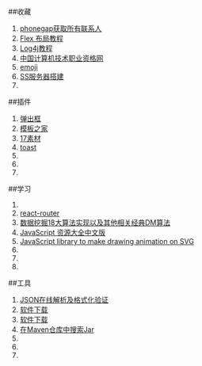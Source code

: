 ##收藏
1. [phonegap获取所有联系人](http://blog.csdn.net/aaawqqq/article/details/21375587)
1. [Flex 布局教程](http://www.ruanyifeng.com/blog/2015/07/flex-grammar.html)
1. [Log4j教程](http://www.yiibai.com/log4j/)
1. [中国计算机技术职业资格网](http://www.ruankao.org.cn/jsjnew/cms/focusExam/ksdg/)
1. [emoji](https://www.webpagefx.com/tools/emoji-cheat-sheet/)
1. [SS服务器搭建](http://blog.csdn.net/tyzlmjj/article/details/50761021)
1. []()

##插件
1. [弹出框](http://www.jq22.com/yanshi2351)
1. [模板之家](http://www.cssmoban.com/cssthemes/html5moban/)
1. [17素材](http://www.17sucai.com/category/1/31/66)
1. [toast](https://artemsky.github.io/ng-snotify/)
1. []()
1. []()
1. []()


##学习
1. [](https://algs4.cs.princeton.edu/41graph/)
1. [react-router](https://reacttraining.com/react-router/core/api/Router)
1. [数据挖掘18大算法实现以及其他相关经典DM算法](https://github.com/linyiqun/DataMiningAlgorithm)
1. [JavaScript 资源大全中文版](https://github.com/jobbole/awesome-javascript-cn)
1. [JavaScript library to make drawing animation on SVG](https://github.com/maxwellito/vivus)
1. []()
1. []()
1. []()

##工具
1. [JSON在线解析及格式化验证](http://www.json.cn/#)
1. [软件下载](https://msdn.itellyou.cn/)
1. [软件下载](http://mirrors.sohu.com/)
1. [在Maven仓库中搜索Jar](http://www.findmaven.net/detail/central/org.bouncycastle/bcprov-jdk15on/1.50/0/jar/org.bouncycastle.crypto.digests.SM3Digest/20/1)
1. []()
1. []()
1. []()